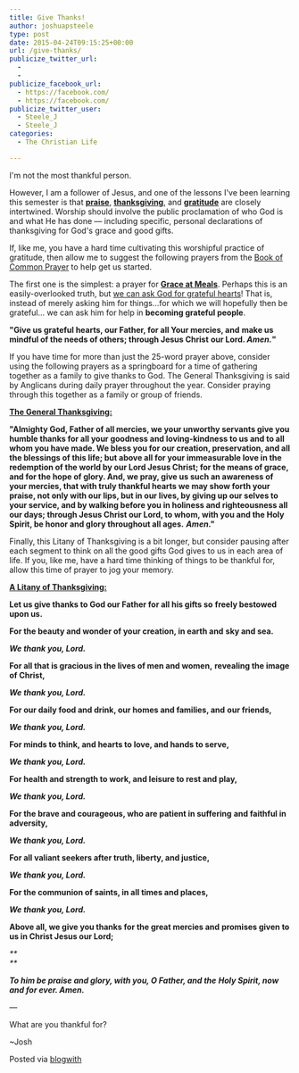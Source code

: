 ```yaml
---
title: Give Thanks!
author: joshuapsteele
type: post
date: 2015-04-24T09:15:25+00:00
url: /give-thanks/
publicize_twitter_url:
  - 
  - 
publicize_facebook_url:
  - https://facebook.com/
  - https://facebook.com/
publicize_twitter_user:
  - Steele_J
  - Steele_J
categories:
  - The Christian Life

---
```

I&apos;m not the most thankful person.



However, I am a follower of Jesus, and one of the lessons I&apos;ve been learning this semester is that <u><strong>praise</strong></u>, <u><strong>thanksgiving</strong></u>, and <u><strong>gratitude</strong></u> are closely intertwined. Worship should involve the public proclamation of who God is and what He has done &#8212; including specific, personal declarations of thanksgiving for God&apos;s grace and good gifts.



If, like me, you have a hard time cultivating this worshipful practice of gratitude, then allow me to suggest the following prayers from the [Book of Common Prayer][1] to help get us started.

</p> 

The first one is the simplest: a prayer for <u><strong>Grace at Meals</strong></u>. Perhaps this is an easily-overlooked truth, but <u>we can ask God for grateful hearts</u>! That is, instead of merely asking him for things&#8230;for which we will hopefully then be grateful&#8230; we can ask him for help in **becoming grateful people**.



**"Give us grateful hearts, our Father, for all Your mercies, and** **make us mindful of the needs of others; through Jesus Christ** **our Lord. _Amen._"**



If you have time for more than just the 25-word prayer above, consider using the following prayers as a springboard for a time of gathering together as a family to give thanks to God. The General Thanksgiving is said by Anglicans during daily prayer throughout the year. Consider praying through this together as a family or group of friends.



<u><strong>The General Thanksgiving:</strong></u>



**"Almighty God, Father of all mercies, we your unworthy servants give you humble thanks for all your goodness and loving-kindness to us and to all whom you have made. We bless you for our creation, preservation, and all the blessings of this life; but above all for your immeasurable love in the redemption of the world by our Lord Jesus Christ; for the means of grace, and for the hope of glory. And, we pray, give us such an awareness of your mercies, that with truly thankful hearts we may show forth your praise, not only with our lips, but in our lives, by giving up our selves to your service, and by walking before you in holiness and righteousness all our days; through Jesus Christ our Lord, to whom, with you and the Holy Spirit, be honor and glory throughout all ages.** _**Amen**_**."**



Finally, this Litany of Thanksgiving is a bit longer, but consider pausing after each segment to think on all the good gifts God gives to us in each area of life. If you, like me, have a hard time thinking of things to be thankful for, allow this time of prayer to jog your memory.



<u><strong>A Litany of Thanksgiving:</strong></u>



**Let us give thanks to God our Father for all his gifts so** **freely bestowed upon us.**



**For the beauty and wonder of your creation, in earth and** **sky and sea.**

_**We thank you, Lord.**_



**For all that is gracious in the lives of men and women,** **revealing the image of Christ,**

_**We thank you, Lord.**_



**For our daily food and drink, our homes and families, and** **our friends,**

_**We thank you, Lord.**_



**For minds to think, and hearts to love, and hands to serve,**

_**We thank you, Lord.**_



**For health and strength to work, and leisure to rest and play,**

_**We thank you, Lord.**_



**For the brave and courageous, who are patient in suffering** **and faithful in adversity,**

_**We thank you, Lord.**_



**For all valiant seekers after truth, liberty, and justice,**

_**We thank you, Lord.**_



**For the communion of saints, in all times and places,**

_**We thank you, Lord.**_



**Above all, we give you thanks for the great mercies and** **promises given to us in Christ Jesus our Lord;**

_**  
**_ 

_**To him be praise and glory, with you, O Father, and the**_ _**Holy Spirit, now and for ever. Amen.**_



&#8212;



What are you thankful for?



~Josh



Posted via [blogwith][2]

 [1]: http://www.bcponline.org/
 [2]: http://blogwith.co